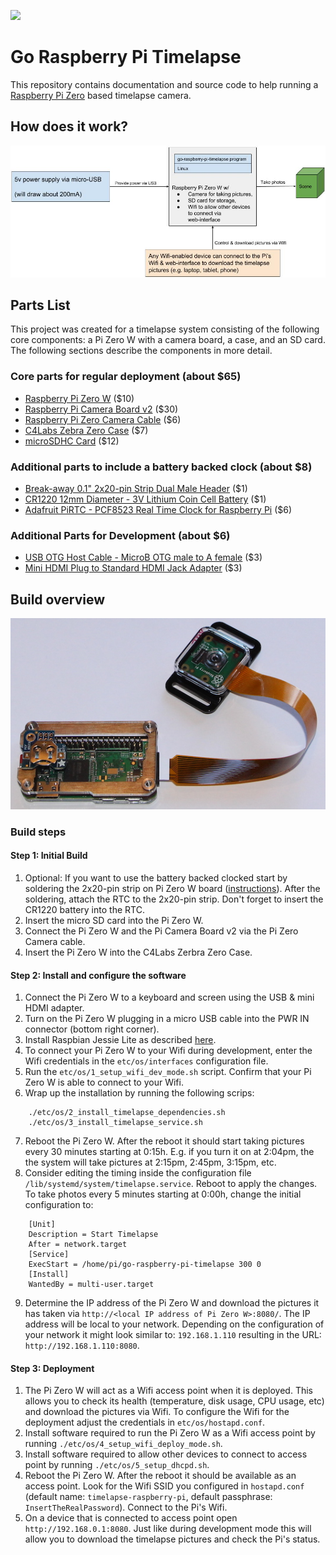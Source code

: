 ![](https://github.com/ingojaeckel/go-raspberry-pi-timelapse/workflows/Go/badge.svg)

# Go Raspberry Pi Timelapse

This repository contains documentation and source code to help running a [Raspberry Pi Zero](https://www.raspberrypi.org/products/raspberry-pi-zero-w/) based timelapse camera.

## How does it work?

![The build](https://raw.githubusercontent.com/ingojaeckel/go-raspberry-pi-timelapse/master/docs/go-raspberry-pi-timelapse.jpg "How does it work?")

## Parts List

This project was created for a timelapse system consisting of the following core components: a Pi Zero W with a camera board, a case, and an SD card. The following sections describe the components in more detail.

### Core parts for regular deployment (about $65)

* [Raspberry Pi Zero W](https://www.adafruit.com/product/3400) ($10)
* [Raspberry Pi Camera Board v2](https://www.adafruit.com/product/3099) ($30)
* [Raspberry Pi Zero Camera Cable](https://www.adafruit.com/product/3157) ($6)
* [C4Labs Zebra Zero Case](https://www.adafruit.com/product/3003) ($7)
* [microSDHC Card](https://www.adafruit.com/product/2767) ($12)

### Additional parts to include a battery backed clock (about $8)

* [Break-away 0.1" 2x20-pin Strip Dual Male Header](https://www.adafruit.com/product/2822) ($1)
* [CR1220 12mm Diameter - 3V Lithium Coin Cell Battery](https://www.adafruit.com/product/380) ($1)
* [Adafruit PiRTC - PCF8523 Real Time Clock for Raspberry Pi](https://www.adafruit.com/product/3386) ($6)

### Additional Parts for Development (about $6)

* [USB OTG Host Cable - MicroB OTG male to A female](https://www.adafruit.com/product/1099) ($3)
* [Mini HDMI Plug to Standard HDMI Jack Adapter](https://www.adafruit.com/product/2819) ($3)

## Build overview

![The build](https://raw.githubusercontent.com/ingojaeckel/go-raspberry-pi-timelapse/master/docs/build.JPG "Build overview")

### Build steps

#### Step 1: Initial Build

1. Optional: If you want to use the battery backed clocked start by soldering the 2x20-pin strip on Pi Zero W board ([instructions](https://learn.adafruit.com/adding-a-real-time-clock-to-raspberry-pi/wiring-the-rtc)). After the soldering, attach the RTC to the 2x20-pin strip. Don't forget to insert the CR1220 battery into the RTC. 
2. Insert the micro SD card into the Pi Zero W.
3. Connect the Pi Zero W and the Pi Camera Board v2 via the Pi Zero Camera cable.
4. Insert the Pi Zero W into the C4Labs Zerbra Zero Case.

#### Step 2: Install and configure the software

1. Connect the Pi Zero W to a keyboard and screen using the USB & mini HDMI adapter.
2. Turn on the Pi Zero W plugging in a micro USB cable into the PWR IN connector (bottom right corner).
3. Install Raspbian Jessie Lite as described [here](https://www.raspberrypi.org/downloads/raspbian/).
4. To connect your Pi Zero W to your Wifi during development, enter the Wifi credentials in the `etc/os/interfaces` configuration file.
5. Run the `etc/os/1_setup_wifi_dev_mode.sh` script. Confirm that your Pi Zero W is able to connect to your Wifi.
6. Wrap up the installation by running the following scrips:
```
    ./etc/os/2_install_timelapse_dependencies.sh
    ./etc/os/3_install_timelapse_service.sh
```
7. Reboot the Pi Zero W. After the reboot it should start taking pictures every 30 minutes starting at 0:15h. E.g. if you turn it on at 2:04pm, the the system will take pictures at 2:15pm, 2:45pm, 3:15pm, etc.
8. Consider editing the timing inside the configuration file `/lib/systemd/system/timelapse.service`. Reboot to apply the changes. To take photos every 5 minutes starting at 0:00h, change the initial configuration to:
```
    [Unit]
    Description = Start Timelapse 
    After = network.target
    [Service]
    ExecStart = /home/pi/go-raspberry-pi-timelapse 300 0
    [Install]
    WantedBy = multi-user.target
```
9. Determine the IP address of the Pi Zero W and download the pictures it has taken via `http://<local IP address of Pi Zero W>:8080/`. The IP address will be local to your network. Depending on the configuration of your network it might look similar to: `192.168.1.110` resulting in the URL: `http://192.168.1.110:8080`.

#### Step 3: Deployment

1. The Pi Zero W will act as a Wifi access point when it is deployed. This allows you to check its health (temperature, disk usage, CPU usage, etc) and download the pictures via Wifi. To configure the Wifi for the deployment adjust the credentials in `etc/os/hostapd.conf`.
2. Install software required to run the Pi Zero W as a Wifi access point by running `./etc/os/4_setup_wifi_deploy_mode.sh`.
3. Install software required to allow other devices to connect to access point by running `./etc/os/5_setup_dhcpd.sh`.
4. Reboot the Pi Zero W. After the reboot it should be available as an access point. Look for the Wifi SSID you configured in `hostapd.conf` (default name: `timelapse-raspberry-pi`, default passphrase: `InsertTheRealPassword`). Connect to the Pi's Wifi.
5. On a device that is connected to access point open `http://192.168.0.1:8080`. Just like during development mode this will allow you to download the timelapse pictures and check the Pi's status.
